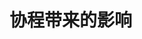 # 协程带来的影响
<script type="text/javascript" src="/Js/Ckplayer/ckplayer.js"></script>
<div class="video" style="width: 50rem;height: 30rem;"></div>
<script type="text/javascript">
    var videoObject = {
    		container: '.video',
    		variable: 'player',
    		video:'http://video-oss.easyswoole.com/%E5%85%A5%E9%97%A8%E6%95%99%E7%A8%8B1/%E5%8D%8F%E7%A8%8B%E5%B8%A6%E6%9D%A5%E7%9A%84%E5%BD%B1%E5%93%8D.mp4'
    	};
    var player=new ckplayer(videoObject);
</script>